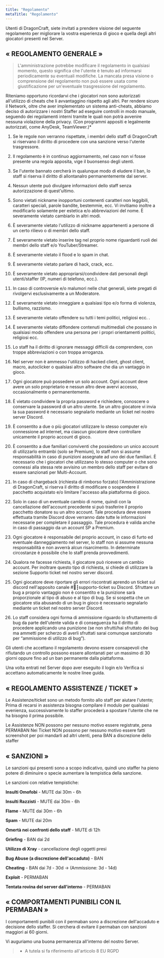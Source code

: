 ```yaml
---
title: "Regolamento"
metaTitle: "Regolamento"
---
```

Utenti di DragonCraft, siete invitati a prendere visione del seguente regolamento per migliorare la vostra esperienza di gioco e quella degli altri giocatori presenti nel Server.

## « REGOLAMENTO GENERALE »

> L'amministrazione potrebbe modificare il regolamento in qualsiasi momento, questo significa che l'utente è tenuto ad informarsi periodicamente su eventuali modifiche. La mancata presa visione o comprensione del regolamento non può essere usata come giustificazione per un'eventuale trasgressione del regolamento.

Riteniamo opportuno ricordarvi che i giocatori non sono autorizzati all'utilizzo di cheats che li avvantaggino rispetto agli altri. Per rendere sicuro il Network, oltre che aver implementato un sistema anti-cheats, abbiamo deciso di autorizzare i nostri Staffer ad eseguire controlli in modo manuale, seguendo dei regolamenti interni tramite le quali non potrà avvenire nessuna violazione della privacy. (Con programmi appositi e legalmente autorizzati, come AnyDesk, TeamViewer.)*

1) Se le regole non verranno rispettate, i membri dello staff di DragonCraft si riservano il diritto di procedere con una sanzione verso l'utente trasgressore.

2) Il regolamento è in continuo aggiornamento, nel caso non vi fosse presente una regola apposita, vige il buonsenso degli utenti.

3) Se l'utente bannato cercherà in qualunque modo di eludere il ban, lo staff si riserva il diritto di allontanalro permanentemente dal server.

4) Nessun utente può divulgare informazioni dello staff senza autorizzazione di quest'ultimo.

5) Sono vietati nickname inopportuni contenenti caratteri non leggibili, caratteri speciali, parole bandite, bestemmie, ecc. Vi invitiamo inoltre a modificarlo solamente per estetica e/o abbreviazioni del nome. È severamente vietato cambiarlo in altri modi.

6) È severamente vietato l'utilizzo di nickname appartenenti a persone di un certo rilievo o di membri dello staff.

7) È severamente vietato inserire tag nel proprio nome riguardanti ruoli dei membri dello staff e/o YouTuber/Streamer.

8) È severamente vietato il flood e lo spam in chat.

9) È severamente vietato parlare di hack, crack, ecc.

10) È severamente vietato appropriarsi/condividere dati personali degli utenti/staffer (IP, numeri di telefono, ecc.).

11) In caso di controversie e/o malumori nelle chat generali, siete pregati di rivolgervi esclusivamente a un Moderatore.

12) È severamente vietato inneggiare a qualsiasi tipo e/o forma di violenza, bullismo, razzismo.

13) È severamente vietato offendere su tutti i temi politici, religiosi ecc. .

14) È severamente vietato diffondere contenuti multimediali che possano in qualsiasi modo offendere una persona per i propri orientamenti politici, religiosi ecc.

15) Lo staff ha il diritto di ignorare messaggi difficili da comprendere, con troppe abbreviazioni o con troppa arroganza.

16) Nel server non è ammesso l'utilizzo di hacked client, ghost client, macro, autoclicker o qualsiasi altro software che dia un vantaggio in gioco.

17) Ogni giocatore può possedere un solo account. Ogni account deve avere un solo proprietario e nessun altro deve avervi accesso, occasionalmente o permanentemente.

18) È vietato condividere la propria password e richiedere, conoscere o conservare la password di un altro utente. Se un altro giocatore vi invia la sua password è necessario segnalarlo mediante un ticket nel nostro server Discord.

19) È consentito a due o più giocatori utilizzare lo stesso computer e/o connessione ad internet, ma ciascun giocatore deve controllare unicamente il proprio account di gioco.

20) È consentito a due familiari conviventi che possiedono un unico account di utilizzarlo entrambi (solo se Premium), lo staff non si assume responsabilità in caso di punizioni assegnate ad uno dei due familiari. È necessario che i giocatori che utilizzano lo stesso computer o che sono connessi alla stessa rete avvisino un membro dello staff per evitare di essere sanzionati per Multi-Account.

21) In caso di chargeback (richiesta di rimborso forzato) l'Amministrazione di DragonCraft, si riserva il diritto di modificare o sospendere il pacchetto acquistato e/o limitare l'accesso alla piattaforma di gioco.

22) Solo in caso di un eventuale cambio di nome, quindi con la cancellazione dell'account precedente si può trasferire il proprio pacchetto donatore su un altro account. Tale procedura deve essere effettuata tramite Discord dove verranno date tutte le informazioni necessarie per completare il passaggio. Tale procedura è valida anche in caso di passaggio da un account SP a Premium.

23) Ogni giocatore è responsabile del proprio account, in caso di furto ed eventuale danneggiamento nel server, lo staff non si assume nessuna responsabilità e non avverrà alcun risarcimento. In determinate circostanze è possibile che lo staff prenda provvedimenti.

24) Qualora ne facesse richiesta, il giocatore può ricevere un cambio account. Per inoltrare questo tipo di richiesta, si chiede di utilizzare la sezione Supporto ticket nel nostro server discord.

25) Ogni giocatore deve riportare gli errori riscontrati aprendo un ticket sul discord nell'apposito canale #📩┇supporto-ticket su Discord. Sfruttare un bug a proprio vantaggio non è consentito e la punizione sarà proporzionale al tipo di abuso e al tipo di bug. Se si sospetta che un giocatore stia abusando di un bug in gioco è necessario segnalarlo mediante un ticket nel nostro server Discord.

26) Lo staff considera ogni forma di ammissione riguardo lo sfruttamento di bug da parte dell'utente valida e di conseguenza ha il diritto di procedere applicando una punizione (se non sfrutti/hai sfruttato dei bug ma ammetti per scherzo di averli sfruttati sarai comunque sanzionato per “ammissione di utilizzo di bug”).


Gli utenti che accettano il regolamento devono essere consapevoli che rifiutando un controllo possono essere allontanati per un massimo di 30 giorni oppure fino ad un ban permanente dalla piattaforma.

Una volta entrati nel Server dopo aver eseguito il login e/o Verifica si accettano automaticamente le nostre linee guida.

## « REGOLAMENTO ASSISTENZE / TICKET »

Le Assistenze/ticket sono un metodo fornito allo staff per aiutare l'utente; Prima di recarsi in assistenza bisogna compilare il modulo per qualsiasi evenienza, successivamente lo staffer procederà a spostare l'utente che ne ha bisogno il prima possibile.

Le Assistenze NON possono per nessuno motivo essere registrate, pena PERMABAN
Nei Ticket NON possono per nessuno motivo essere fatti screenshot per poi mandarli ad altri utenti, pena BAN a discrezione dello staffer

## « SANZIONI »
Le sanzioni qui presenti sono a scopo indicativo, quindi uno staffer ha pieno potere di diminuire o specie aumentare la tempistica della sanzione.

Le sanzioni con relative tempistiche:

**Insulti Omofobi** - MUTE dai 30m - 6h

**Insulti Razzisti** - MUTE dai 30m - 6h

**Flame** - MUTE dai 30m - 6h

**Spam** - MUTE dai 20m

**Omertà nei confronti dello staff** - MUTE di 12h

**Griefing** - BAN dai 2d

**Utilizzo di Xray** - cancellazione degli oggetti presi

**Bug Abuse (a discrezione dell'accaduto)** - BAN

**Cheating** - BAN dai 7d - 30d -> (Ammissione: 3d - 14d)

**Exploit** - PERMABAN

**Tentata rovina del server dall'interno** - PERMABAN


## « COMPORTAMENTI PUNIBILI CON IL PERMABAN »

I comportamenti punibili con il permaban sono a discrezione dell'accaduto e decisione dello staffer.
Si cerchera di evitare il permaban con sanzioni maggiori ai 60 giorni.

Vi auguriamo una buona permanenza all'interno del nostro Server.

> * A tutela si fa riferimento all'articolo 8 EU RGPD
